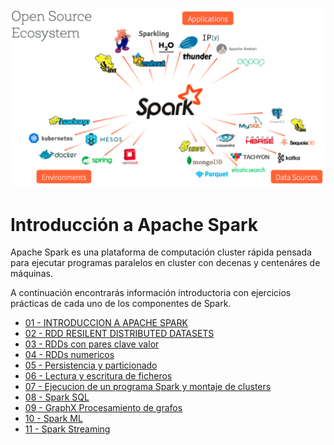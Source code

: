 ![Apache Spark](media/00.apache-spark.png)


# Introducción a Apache Spark

Apache Spark es una plataforma de computación cluster rápida pensada para ejecutar programas paralelos en cluster con decenas y centenáres de máquinas.

A continuación encontrarás información introductoria con ejercicios prácticas de cada uno de los componentes de Spark.

- [01 - INTRODUCCION A APACHE SPARK](https://github.com/xergioalex/apache-spark-introduction/blob/master/01%20-%20INTRODUCCION%20A%20APACHE%20SPARK.ipynb)
- [02 - RDD RESILENT DISTRIBUTED DATASETS](https://github.com/xergioalex/apache-spark-introduction/blob/master/02%20-%20RDD%20RESILENT%20DISTRIBUTED%20DATASETS.ipynb)
- [03 - RDDs con pares clave valor](https://github.com/xergioalex/apache-spark-introduction/blob/master/03%20-%20RDDs%20con%20pares%20clave%20valor.ipynb)
- [04 - RDDs numericos](https://github.com/xergioalex/apache-spark-introduction/blob/master/04%20-%20RDDs%20numericos.ipynb)
- [05 - Persistencia y particionado](https://github.com/xergioalex/apache-spark-introduction/blob/master/05%20-%20Persistencia%20y%20particionado.ipynb)
- [06 - Lectura y escritura de ficheros](https://github.com/xergioalex/apache-spark-introduction/blob/master/06%20-%20Lectura%20y%20escritura%20de%20ficheros.ipynb)
- [07 - Ejecucion de un programa Spark y montaje de clusters](https://github.com/xergioalex/apache-spark-introduction/blob/master/07%20-%20Ejecucion%20de%20un%20programa%20Spark%20y%20montaje%20de%20clusters.ipynb)
- [08 - Spark SQL](https://github.com/xergioalex/apache-spark-introduction/blob/master/08%20-%20DAGs%20y%20procesos%20avanzados%20en%20Spark.ipynb)
- [09 - GraphX Procesamiento de grafos](https://github.com/xergioalex/apache-spark-introduction/blob/master/08%20-%20DAGs%20y%20procesos%20avanzados%20en%20Spark.ipynb)
- [10 - Spark ML](https://github.com/xergioalex/apache-spark-introduction/blob/master/08%20-%20DAGs%20y%20procesos%20avanzados%20en%20Spark.ipynb)
- [11 - Spark Streaming](https://github.com/xergioalex/apache-spark-introduction/blob/master/08%20-%20DAGs%20y%20procesos%20avanzados%20en%20Spark.ipynb)
